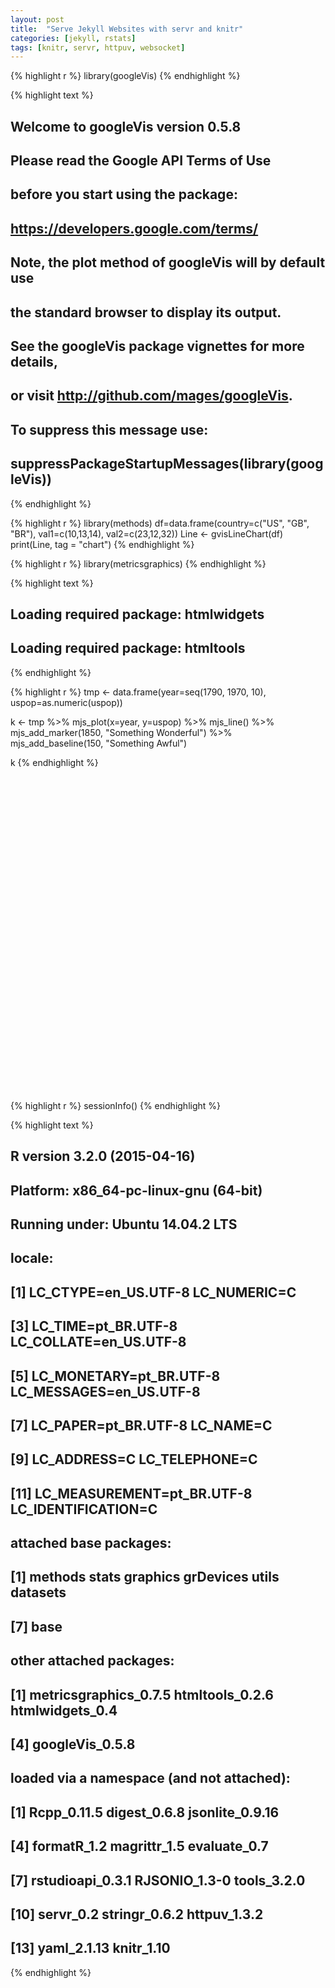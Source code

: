 ```yaml
---
layout: post
title:  "Serve Jekyll Websites with servr and knitr"
categories: [jekyll, rstats]
tags: [knitr, servr, httpuv, websocket]
---
```



{% highlight r %}
library(googleVis)
{% endhighlight %}



{% highlight text %}
## 
## Welcome to googleVis version 0.5.8
## 
## Please read the Google API Terms of Use
## before you start using the package:
## https://developers.google.com/terms/
## 
## Note, the plot method of googleVis will by default use
## the standard browser to display its output.
## 
## See the googleVis package vignettes for more details,
## or visit http://github.com/mages/googleVis.
## 
## To suppress this message use:
## suppressPackageStartupMessages(library(googleVis))
{% endhighlight %}



{% highlight r %}
library(methods)
df=data.frame(country=c("US", "GB", "BR"), 
              val1=c(10,13,14), 
              val2=c(23,12,32))
Line <- gvisLineChart(df)
print(Line, tag = "chart")
{% endhighlight %}

<!-- LineChart generated in R 3.2.0 by googleVis 0.5.8 package -->
<!-- Wed May 20 20:09:08 2015 -->


<!-- jsHeader -->
<script type="text/javascript">
 
// jsData 
function gvisDataLineChartID203753c6887b () {
var data = new google.visualization.DataTable();
var datajson =
[
 [
 "US",
10,
23 
],
[
 "GB",
13,
12 
],
[
 "BR",
14,
32 
] 
];
data.addColumn('string','country');
data.addColumn('number','val1');
data.addColumn('number','val2');
data.addRows(datajson);
return(data);
}
 
// jsDrawChart
function drawChartLineChartID203753c6887b() {
var data = gvisDataLineChartID203753c6887b();
var options = {};
options["allowHtml"] = true;

    var chart = new google.visualization.LineChart(
    document.getElementById('LineChartID203753c6887b')
    );
    chart.draw(data,options);
    

}
  
 
// jsDisplayChart
(function() {
var pkgs = window.__gvisPackages = window.__gvisPackages || [];
var callbacks = window.__gvisCallbacks = window.__gvisCallbacks || [];
var chartid = "corechart";
  
// Manually see if chartid is in pkgs (not all browsers support Array.indexOf)
var i, newPackage = true;
for (i = 0; newPackage && i < pkgs.length; i++) {
if (pkgs[i] === chartid)
newPackage = false;
}
if (newPackage)
  pkgs.push(chartid);
  
// Add the drawChart function to the global list of callbacks
callbacks.push(drawChartLineChartID203753c6887b);
})();
function displayChartLineChartID203753c6887b() {
  var pkgs = window.__gvisPackages = window.__gvisPackages || [];
  var callbacks = window.__gvisCallbacks = window.__gvisCallbacks || [];
  window.clearTimeout(window.__gvisLoad);
  // The timeout is set to 100 because otherwise the container div we are
  // targeting might not be part of the document yet
  window.__gvisLoad = setTimeout(function() {
  var pkgCount = pkgs.length;
  google.load("visualization", "1", { packages:pkgs, callback: function() {
  if (pkgCount != pkgs.length) {
  // Race condition where another setTimeout call snuck in after us; if
  // that call added a package, we must not shift its callback
  return;
}
while (callbacks.length > 0)
callbacks.shift()();
} });
}, 100);
}
 
// jsFooter
</script>
 
<!-- jsChart -->  
<script type="text/javascript" src="https://www.google.com/jsapi?callback=displayChartLineChartID203753c6887b"></script>
 
<!-- divChart -->
  
<div id="LineChartID203753c6887b" 
  style="width: 500; height: automatic;">
</div>


{% highlight r %}
library(metricsgraphics)
{% endhighlight %}



{% highlight text %}
## Loading required package: htmlwidgets
## Loading required package: htmltools
{% endhighlight %}



{% highlight r %}
tmp <- data.frame(year=seq(1790, 1970, 10), uspop=as.numeric(uspop))

k <- tmp %>%
  mjs_plot(x=year, y=uspop) %>%
  mjs_line() %>%
  mjs_add_marker(1850, "Something Wonderful") %>%
  mjs_add_baseline(150, "Something Awful")  

k
{% endhighlight %}

<!--html_preserve--><div id="mjs-5c79f35030f396429ba2f6d1e896d1" class="metricsgraphics" style="width:504px;height:504px;"></div>
<div id="mjs-5c79f35030f396429ba2f6d1e896d1-legend" class="metricsgraphics-legend"></div>
<script type="application/json" data-for="mjs-5c79f35030f396429ba2f6d1e896d1">{"x":{"data":{"year":[1790,1800,1810,1820,1830,1840,1850,1860,1870,1880,1890,1900,1910,1920,1930,1940,1950,1960,1970],"uspop":[3.93,5.31,7.24,9.64,12.9,17.1,23.2,31.4,39.8,50.2,62.9,76,92,105.7,122.8,131.7,151.3,179.3,203.2]},"x_axis":true,"y_axis":true,"baseline_accessor":null,"predictor_accessor":null,"show_confidence_band":null,"chart_type":"line","xax_format":"plain","x_label":null,"y_label":null,"markers":[{"year":1850,"label":"Something Wonderful"}],"baselines":[{"value":150,"label":"Something Awful"}],"linked":false,"title":null,"description":null,"left":80,"right":10,"bottom":60,"buffer":8,"y_scale_type":"linear","yax_count":5,"xax_count":6,"x_rug":false,"y_rug":false,"area":false,"missing_is_zero":false,"size_accessor":null,"color_accessor":null,"color_type":"number","color_range":["blue","red"],"size_range":[1,5],"bar_height":20,"min_x":null,"max_x":null,"min_y":null,"max_y":null,"bar_margin":1,"binned":false,"bins":null,"least_squares":false,"interpolate":"cardinal","decimals":2,"show_rollover_text":true,"x_accessor":"year","y_accessor":"uspop","multi_line":null,"geom":"line","legend":null,"legend_target":null,"y_extended_ticks":false,"x_extended_ticks":false,"target":"#mjs-5c79f35030f396429ba2f6d1e896d1","full_width":true,"full_height":true,"animate_on_load":false},"evals":[]}</script><!--/html_preserve-->



{% highlight r %}
sessionInfo()
{% endhighlight %}



{% highlight text %}
## R version 3.2.0 (2015-04-16)
## Platform: x86_64-pc-linux-gnu (64-bit)
## Running under: Ubuntu 14.04.2 LTS
## 
## locale:
##  [1] LC_CTYPE=en_US.UTF-8       LC_NUMERIC=C              
##  [3] LC_TIME=pt_BR.UTF-8        LC_COLLATE=en_US.UTF-8    
##  [5] LC_MONETARY=pt_BR.UTF-8    LC_MESSAGES=en_US.UTF-8   
##  [7] LC_PAPER=pt_BR.UTF-8       LC_NAME=C                 
##  [9] LC_ADDRESS=C               LC_TELEPHONE=C            
## [11] LC_MEASUREMENT=pt_BR.UTF-8 LC_IDENTIFICATION=C       
## 
## attached base packages:
## [1] methods   stats     graphics  grDevices utils     datasets 
## [7] base     
## 
## other attached packages:
## [1] metricsgraphics_0.7.5 htmltools_0.2.6       htmlwidgets_0.4      
## [4] googleVis_0.5.8      
## 
## loaded via a namespace (and not attached):
##  [1] Rcpp_0.11.5      digest_0.6.8     jsonlite_0.9.16 
##  [4] formatR_1.2      magrittr_1.5     evaluate_0.7    
##  [7] rstudioapi_0.3.1 RJSONIO_1.3-0    tools_3.2.0     
## [10] servr_0.2        stringr_0.6.2    httpuv_1.3.2    
## [13] yaml_2.1.13      knitr_1.10
{% endhighlight %}

